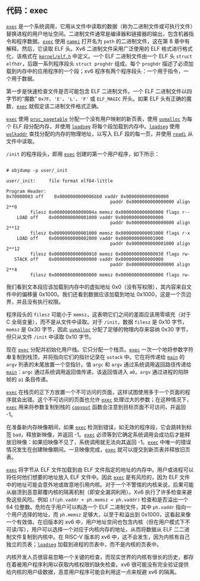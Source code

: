 ## 代码：exec

[`exec`](/source/xv6-riscv/user/user.h) 是一个系统调用，它用从文件中读取的数据（称为二进制文件或可执行文件）替换进程的用户地址空间。二进制文件通常是编译器和链接器的输出，包含机器指令和程序数据。[`exec`](/source/xv6-riscv/user/user.h) 使用 [`namei`](/source/xv6-riscv/kernel/fs.c) 打开名为 `path` 的二进制文件，这在第 8 章中有解释。然后，它读取 ELF 头。Xv6 二进制文件采用广泛使用的 ELF 格式进行格式化，该格式在 [`kernel/elf.h`](/source/xv6-riscv/kernel/elf.h.md) 中定义。一个 ELF 二进制文件由一个 ELF 头 `struct elfhdr`，后跟一系列程序段头 `struct proghdr` 组成。每个 `proghdr` 描述了必须加载到内存中的应用程序的一个段；xv6 程序有两个程序段头：一个用于指令，一个用于数据。

第一步是快速检查文件是否可能包含 ELF 二进制文件。一个 ELF 二进制文件以四字节的“魔数” `0x7F`、`'E'`、`'L'`、`'F'` 或 `ELF_MAGIC` 开头。如果 ELF 头有正确的魔数，[`exec`](/source/xv6-riscv/user/user.h) 就假定该二进制文件格式正确。

[`exec`](/source/xv6-riscv/user/user.h) 使用 [`proc_pagetable`](/source/xv6-riscv/kernel/defs.h) 分配一个没有用户映射的新页表，使用 [`uvmalloc`](/source/xv6-riscv/kernel/defs.h) 为每个 ELF 段分配内存，并使用 [`loadseg`](/source/xv6-riscv/kernel/exec.c) 将每个段加载到内存中。[`loadseg`](/source/xv6-riscv/kernel/exec.c) 使用 [`walkaddr`](/source/xv6-riscv/kernel/defs.h) 查找分配的内存的物理地址，以写入 ELF 段的每一页，并使用 [`readi`](/source/xv6-riscv/kernel/defs.h) 从文件中读取。

`/init` 的程序段头，即用 [`exec`](/source/xv6-riscv/user/user.h) 创建的第一个用户程序，如下所示：


```

# objdump -p user/_init

user/_init:     file format elf64-little

Program Header:
0x70000003 off    0x0000000000006bb0 vaddr 0x0000000000000000
                                       paddr 0x0000000000000000 align 2**0
         filesz 0x000000000000004a memsz 0x0000000000000000 flags r--
    LOAD off    0x0000000000001000 vaddr 0x0000000000000000
                                       paddr 0x0000000000000000 align 2**12
         filesz 0x0000000000001000 memsz 0x0000000000001000 flags r-x
    LOAD off    0x0000000000002000 vaddr 0x0000000000001000
                                       paddr 0x0000000000001000 align 2**12
         filesz 0x0000000000000010 memsz 0x0000000000000030 flags rw-
   STACK off    0x0000000000000000 vaddr 0x0000000000000000
                                       paddr 0x0000000000000000 align 2**4
         filesz 0x0000000000000000 memsz 0x0000000000000000 flags rw-

```


我们看到文本段应该加载到内存中的虚拟地址 0x0（没有写权限），其内容来自文件中的偏移量 0x1000。我们还看到数据应该加载到地址 0x1000，这是一个页边界，并且没有执行权限。

程序段头的 `filesz` 可能小于 `memsz`，这表明它们之间的差距应该用零填充（对于 C 全局变量），而不是从文件中读取。对于 `/init`，数据 `filesz` 是 0x10 字节，`memsz` 是 0x30 字节，因此 [`uvmalloc`](/source/xv6-riscv/kernel/defs.h) 分配了足够的物理内存来容纳 0x30 字节，但只从文件 `/init` 中读取 0x10 字节。

现在 [`exec`](/source/xv6-riscv/user/user.h) 分配并初始化用户栈。它只分配一个栈页。[`exec`](/source/xv6-riscv/user/user.h) 一次一个地将参数字符串复制到栈顶，并将指向它们的指针记录在 `ustack` 中。它在将传递给 [`main`](/source/xv6-riscv/user/zombie.c) 的 `argv` 列表的末尾放置一个空指针。值 `argc` 和 `argv` 通过系统调用返回路径传递给 [`main`](/source/xv6-riscv/user/zombie.c)：`argc` 通过系统调用返回值传递，该返回值进入 `a0`，`argv` 通过进程的陷阱帧的 `a1` 条目传递。

[`exec`](/source/xv6-riscv/user/user.h) 在栈页的正下方放置一个不可访问的页面，这样试图使用多于一个页面的程序就会出错。这个不可访问的页面也允许 [`exec`](/source/xv6-riscv/user/user.h) 处理过大的参数；在这种情况下，[`exec`](/source/xv6-riscv/user/user.h) 用来将参数复制到栈的 [`copyout`](/source/xv6-riscv/user/usertests.c) 函数会注意到目标页面不可访问，并返回 -1。

在准备新内存映像期间，如果 [`exec`](/source/xv6-riscv/user/user.h) 检测到错误，如无效的程序段，它会跳转到标签 `bad`，释放新映像，并返回 -1。[`exec`](/source/xv6-riscv/user/user.h) 必须等到它确定系统调用会成功后才能释放旧映像：如果旧映像不见了，系统调用就无法向其返回 -1。[`exec`](/source/xv6-riscv/user/user.h) 中唯一的错误情况发生在创建映像期间。一旦映像完成，[`exec`](/source/xv6-riscv/user/user.h) 就可以提交到新页表并释放旧页表。

[`exec`](/source/xv6-riscv/user/user.h) 将字节从 ELF 文件加载到由 ELF 文件指定的地址的内存中。用户或进程可以将任何他们想要的地址放入 ELF 文件中。因此 [`exec`](/source/xv6-riscv/user/user.h) 是有风险的，因为 ELF 文件中的地址可能会意外地或故意地引用内核。对于一个不警惕的内核来说，后果可能从崩溃到恶意颠覆内核的隔离机制（即安全漏洞利用）。Xv6 执行了许多检查来避免这些风险。例如 `if(ph.vaddr + ph.memsz < ph.vaddr)` 检查和是否溢出一个 64 位整数。危险在于用户可以构造一个 ELF 二进制文件，其中 `ph.vaddr` 指向一个用户选择的地址，而 `ph.memsz` 足够大，以至于和溢出到 0x1000，这看起来像一个有效值。在旧版本的 xv6 中，用户地址空间也包含内核（但在用户模式下不可读/写），用户可以选择一个对应于内核内存的地址，从而将数据从 ELF 二二进制文件复制到内核中。在 RISC-V 版本的 xv6 中，这不会发生，因为内核有自己独立的页表；[`loadseg`](/source/xv6-riscv/kernel/exec.c) 加载到进程的页表中，而不是内核的页表中。

内核开发人员很容易忽略一个关键的检查，而现实世界的内核有很长的历史，都存在着被用户程序利用以获取内核权限的缺失检查。xv6 很可能没有完全验证提供给内核的用户级数据，恶意用户程序可能会利用这一点来规避 xv6 的隔离。